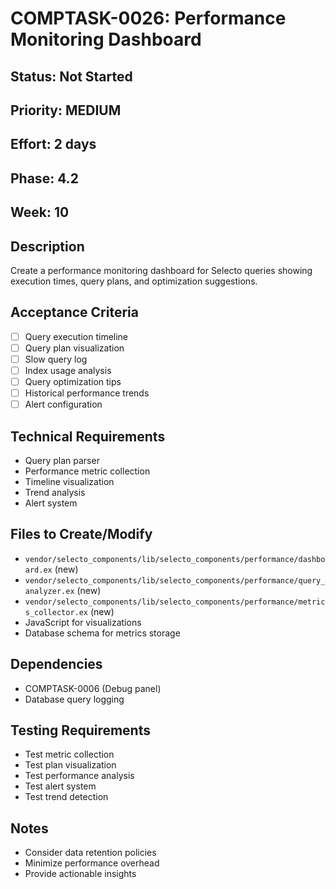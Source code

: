 # COMPTASK-0026: Performance Monitoring Dashboard

## Status: Not Started
## Priority: MEDIUM
## Effort: 2 days
## Phase: 4.2
## Week: 10

## Description
Create a performance monitoring dashboard for Selecto queries showing execution times, query plans, and optimization suggestions.

## Acceptance Criteria
- [ ] Query execution timeline
- [ ] Query plan visualization
- [ ] Slow query log
- [ ] Index usage analysis
- [ ] Query optimization tips
- [ ] Historical performance trends
- [ ] Alert configuration

## Technical Requirements
- Query plan parser
- Performance metric collection
- Timeline visualization
- Trend analysis
- Alert system

## Files to Create/Modify
- `vendor/selecto_components/lib/selecto_components/performance/dashboard.ex` (new)
- `vendor/selecto_components/lib/selecto_components/performance/query_analyzer.ex` (new)
- `vendor/selecto_components/lib/selecto_components/performance/metrics_collector.ex` (new)
- JavaScript for visualizations
- Database schema for metrics storage

## Dependencies
- COMPTASK-0006 (Debug panel)
- Database query logging

## Testing Requirements
- Test metric collection
- Test plan visualization
- Test performance analysis
- Test alert system
- Test trend detection

## Notes
- Consider data retention policies
- Minimize performance overhead
- Provide actionable insights